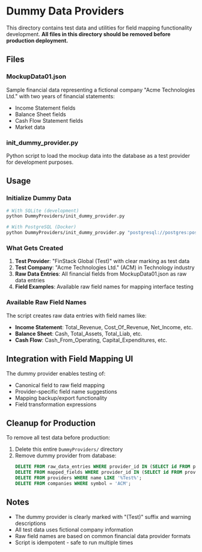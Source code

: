 # Dummy Data Providers

This directory contains test data and utilities for field mapping functionality development. **All files in this directory should be removed before production deployment.**

## Files

### MockupData01.json
Sample financial data representing a fictional company "Acme Technologies Ltd." with two years of financial statements:
- Income Statement fields
- Balance Sheet fields  
- Cash Flow Statement fields
- Market data

### init_dummy_provider.py
Python script to load the mockup data into the database as a test provider for development purposes.

## Usage

### Initialize Dummy Data

```bash
# With SQLite (development)
python DummyProviders/init_dummy_provider.py

# With PostgreSQL (Docker)
python DummyProviders/init_dummy_provider.py "postgresql://postgres:postgres@localhost:5433/equity_valuation"
```

### What Gets Created

1. **Test Provider**: "FinStack Global (Test)" with clear marking as test data
2. **Test Company**: "Acme Technologies Ltd." (ACM) in Technology industry
3. **Raw Data Entries**: All financial fields from MockupData01.json as raw data entries
4. **Field Examples**: Available raw field names for mapping interface testing

### Available Raw Field Names

The script creates raw data entries with field names like:
- **Income Statement**: Total_Revenue, Cost_Of_Revenue, Net_Income, etc.
- **Balance Sheet**: Cash, Total_Assets, Total_Liab, etc.
- **Cash Flow**: Cash_From_Operating, Capital_Expenditures, etc.

## Integration with Field Mapping UI

The dummy provider enables testing of:
- Canonical field to raw field mapping
- Provider-specific field name suggestions
- Mapping backup/export functionality
- Field transformation expressions

## Cleanup for Production

To remove all test data before production:

1. Delete this entire `DummyProviders/` directory
2. Remove dummy provider from database:
   ```sql
   DELETE FROM raw_data_entries WHERE provider_id IN (SELECT id FROM providers WHERE name LIKE '%Test%');
   DELETE FROM mapped_fields WHERE provider_id IN (SELECT id FROM providers WHERE name LIKE '%Test%');
   DELETE FROM providers WHERE name LIKE '%Test%';
   DELETE FROM companies WHERE symbol = 'ACM';
   ```

## Notes

- The dummy provider is clearly marked with "(Test)" suffix and warning descriptions
- All test data uses fictional company information
- Raw field names are based on common financial data provider formats
- Script is idempotent - safe to run multiple times
